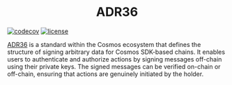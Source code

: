 <h1 style="text-align: center">ADR36</h1>

[![codecov](https://img.shields.io/codecov/c/gh/noble-assets/adr36?token=4MKPLURKGG&labelColor=black)](https://codecov.io/gh/noble-assets/adr36) [![license](https://img.shields.io/github/license/noble-assets/adr36?labelColor=black)](../LICENSE)

[ADR36] is a standard within the Cosmos ecosystem that defines the structure of
signing arbitrary data for Cosmos SDK-based chains. It enables users to
authenticate and authorize actions by signing messages off-chain using their
private keys. The signed messages can be verified on-chain or off-chain,
ensuring that actions are genuinely initiated by the holder.

[adr36]: https://docs.cosmos.network/v0.50/build/architecture/adr-036-arbitrary-signature
